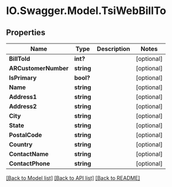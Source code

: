 # IO.Swagger.Model.TsiWebBillTo
## Properties

Name | Type | Description | Notes
------------ | ------------- | ------------- | -------------
**BillToId** | **int?** |  | [optional] 
**ARCustomerNumber** | **string** |  | [optional] 
**IsPrimary** | **bool?** |  | [optional] 
**Name** | **string** |  | [optional] 
**Address1** | **string** |  | [optional] 
**Address2** | **string** |  | [optional] 
**City** | **string** |  | [optional] 
**State** | **string** |  | [optional] 
**PostalCode** | **string** |  | [optional] 
**Country** | **string** |  | [optional] 
**ContactName** | **string** |  | [optional] 
**ContactPhone** | **string** |  | [optional] 

[[Back to Model list]](../README.md#documentation-for-models) [[Back to API list]](../README.md#documentation-for-api-endpoints) [[Back to README]](../README.md)

